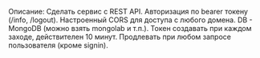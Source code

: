 Описание: Сделать сервис с REST API. Авторизация по bearer токену (/info, /logout). Настроенный CORS для доступа с любого домена. DB - MongoDB (можно взять mongolab и т.п.). Токен создавать при каждом заходе, действителен 10 минут. Продлевать при любом запросе пользователя (кроме signin).